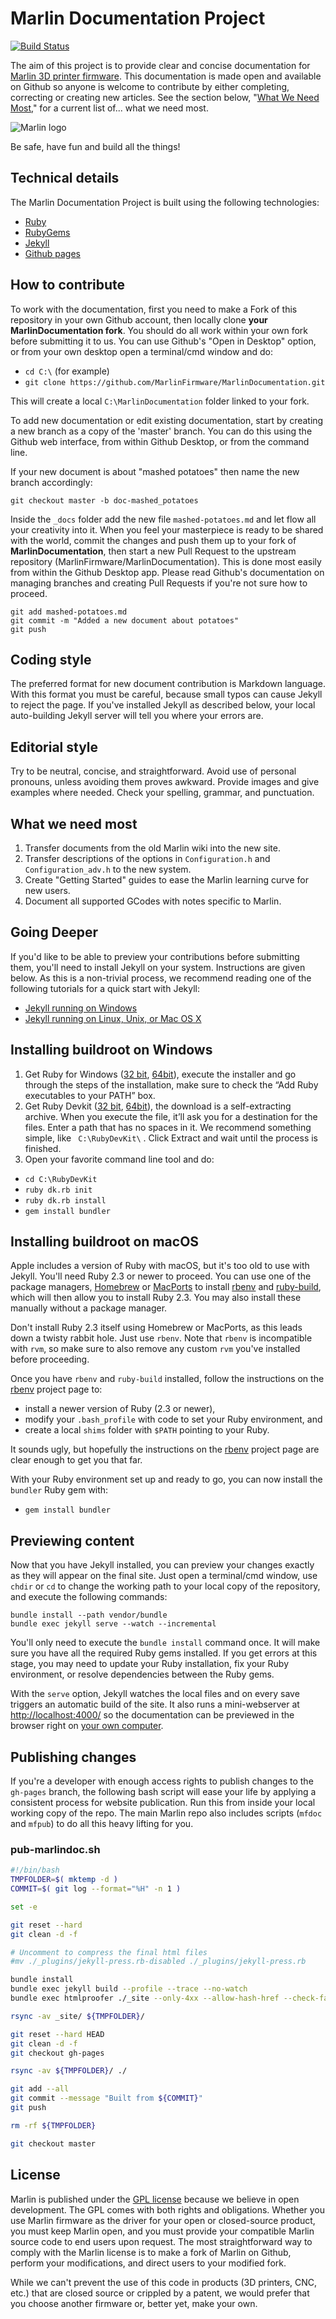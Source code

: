 # Marlin Documentation Project

[![Build Status](https://travis-ci.org/MarlinFirmware/MarlinDocumentation.svg?branch=master)](https://travis-ci.org/MarlinFirmware/MarlinDocumentation)

The aim of this project is to provide clear and concise documentation for [Marlin 3D printer firmware](https://github.com/MarlinFirmware/Marlin). This documentation is made open and available on Github so anyone is welcome to contribute by either completing, correcting or creating new articles. See the section below, "[What We Need Most](#what-we-need-most)," for a current list of... what we need most.

![Marlin logo](assets/images/logo/marlin/small.png)

Be safe, have fun and build all the things!

## Technical details

The Marlin Documentation Project is built using the following technologies:
- [Ruby](https://www.ruby-lang.org/en/downloads/)
- [RubyGems](https://rubygems.org/pages/download)
- [Jekyll](https://jekyllrb.com/)
- [Github pages](https://pages.github.com/)

## How to contribute

To work with the documentation, first you need to make a Fork of this repository in your own Github account, then locally clone **your MarlinDocumentation fork**. You should do all work within your own fork before submitting it to us. You can use Github's "Open in Desktop" option, or from your own desktop open a terminal/cmd window and do:
  - `cd C:\` (for example)
  - `git clone https://github.com/MarlinFirmware/MarlinDocumentation.git`

This will create a local `C:\MarlinDocumentation` folder linked to your fork.

To add new documentation or edit existing documentation, start by creating a new branch as a copy of the 'master' branch. You can do this using the Github web interface, from within Github Desktop, or from the command line.

If your new document is about "mashed potatoes" then name the new branch accordingly:
```
git checkout master -b doc-mashed_potatoes
```
Inside the `_docs` folder add the new file `mashed-potatoes.md` and let flow all your creativity into it. When you feel your masterpiece is ready to be shared with the world, commit the changes and push them up to your fork of **MarlinDocumentation**, then start a new Pull Request to the upstream repository (MarlinFirmware/MarlinDocumentation). This is done most easily from within the Github Desktop app. Please read Github's documentation on managing branches and creating Pull Requests if you're not sure how to proceed.
```
git add mashed-potatoes.md
git commit -m "Added a new document about potatoes"
git push
```

## Coding style

The preferred format for new document contribution is Markdown language. With this format you must be careful, because small typos can cause Jekyll to reject the page. If you've installed Jekyll as described below, your local auto-building Jekyll server will tell you where your errors are.

## Editorial style

Try to be neutral, concise, and straightforward. Avoid use of personal pronouns, unless avoiding them proves awkward. Provide images and give examples where needed. Check your spelling, grammar, and punctuation.

## What we need most

1. Transfer documents from the old Marlin wiki into the new site.
1. Transfer descriptions of the options in `Configuration.h` and `Configuration_adv.h` to the new system.
1. Create "Getting Started" guides to ease the Marlin learning curve for new users.
1. Document all supported GCodes with notes specific to Marlin.

## Going Deeper

If you'd like to be able to preview your contributions before submitting them, you'll need to install Jekyll on your system. Instructions are given below. As this is a non-trivial process, we recommend reading one of the following tutorials for a quick start with Jekyll:
- [Jekyll running on Windows](http://jekyll-windows.juthilo.com/)
- [Jekyll running on Linux, Unix, or Mac OS X](https://jekyllrb.com/docs/installation/)

## Installing buildroot on Windows

 1. Get Ruby for Windows ([32 bit](http://dl.bintray.com/oneclick/rubyinstaller/rubyinstaller-2.3.3.exe), [64bit](http://dl.bintray.com/oneclick/rubyinstaller/rubyinstaller-2.3.3-x64.exe)), execute the installer and go through the steps of the installation, make sure to check the “Add Ruby executables to your PATH” box.
 2. Get Ruby Devkit ([32 bit](http://dl.bintray.com/oneclick/rubyinstaller/DevKit-mingw64-32-4.7.2-20130224-1151-sfx.exe), [64bit](http://dl.bintray.com/oneclick/rubyinstaller/DevKit-mingw64-64-4.7.2-20130224-1432-sfx.exe)), the download is a self-extracting archive. When you execute the file, it’ll ask you for a destination for the files. Enter a path that has no spaces in it. We recommend something simple, like ` C:\RubyDevKit\` . Click Extract and wait until the process is finished.
 3. Open your favorite command line tool and do:
  - `cd C:\RubyDevKit`
  - `ruby dk.rb init`
  - `ruby dk.rb install`
  - `gem install bundler`

## Installing buildroot on macOS

Apple includes a version of Ruby with macOS, but it's too old to use with Jekyll. You'll need Ruby 2.3 or newer to proceed. You can use one of the package managers, [Homebrew](http://brew.sh) or [MacPorts](https://www.macports.org) to install [rbenv](https://github.com/rbenv/rbenv) and [ruby-build](https://github.com/rbenv/ruby-build#readme), which will then allow you to install Ruby 2.3. You may also install these manually without a package manager.

Don't install Ruby 2.3 itself using Homebrew or MacPorts, as this leads down a twisty rabbit hole. Just use `rbenv`. Note that `rbenv` is incompatible with `rvm`, so make sure to also remove any custom `rvm` you've installed before proceeding.

Once you have `rbenv` and `ruby-build` installed, follow the instructions on the [rbenv](https://github.com/rbenv/rbenv) project page to:

- install a newer version of Ruby (2.3 or newer),
- modify your `.bash_profile` with code to set your Ruby environment, and
- create a local `shims` folder with `$PATH` pointing to your Ruby.

It sounds ugly, but hopefully the instructions on the [rbenv](https://github.com/rbenv/rbenv) project page are clear enough to get you that far.

With your Ruby environment set up and ready to go, you can now install the `bundler` Ruby gem with:
- `gem install bundler`

## Previewing content

Now that you have Jekyll installed, you can preview your changes exactly as they will appear on the final site. Just open a terminal/cmd window, use `chdir` or `cd` to change the working path to your local copy of the repository, and execute the following commands:

```
bundle install --path vendor/bundle
bundle exec jekyll serve --watch --incremental
```

You'll only need to execute the `bundle install` command once. It will make sure you have all the required Ruby gems installed. If you get errors at this stage, you may need to update your Ruby installation, fix your Ruby environment, or resolve dependencies between the Ruby gems.

With the `serve` option, Jekyll watches the local files and on every save triggers an automatic build of the site. It also runs a mini-webserver at [http://localhost:4000/](http://localhost:4000/) so the documentation can be previewed in the browser right on [your own computer](http://localhost:4000/).

## Publishing changes

If you're a developer with enough access rights to publish changes to the `gh-pages` branch, the following bash script will ease your life by applying a consistent process for website publication. Run this from inside your local working copy of the repo. The main Marlin repo also includes scripts (`mfdoc` and `mfpub`) to do all this heavy lifting for you.

### pub-marlindoc.sh

```bash
#!/bin/bash
TMPFOLDER=$( mktemp -d )
COMMIT=$( git log --format="%H" -n 1 )

set -e

git reset --hard
git clean -d -f

# Uncomment to compress the final html files
#mv ./_plugins/jekyll-press.rb-disabled ./_plugins/jekyll-press.rb

bundle install
bundle exec jekyll build --profile --trace --no-watch
bundle exec htmlproofer ./_site --only-4xx --allow-hash-href --check-favicon --check-html --url-swap ".*marlinfw.org/:/"

rsync -av _site/ ${TMPFOLDER}/

git reset --hard HEAD
git clean -d -f
git checkout gh-pages

rsync -av ${TMPFOLDER}/ ./

git add --all
git commit --message "Built from ${COMMIT}"
git push

rm -rf ${TMPFOLDER}

git checkout master
```

## License

Marlin is published under the [GPL license](/LICENSE) because we believe in open development. The GPL comes with both rights and obligations. Whether you use Marlin firmware as the driver for your open or closed-source product, you must keep Marlin open, and you must provide your compatible Marlin source code to end users upon request. The most straightforward way to comply with the Marlin license is to make a fork of Marlin on Github, perform your modifications, and direct users to your modified fork.

While we can't prevent the use of this code in products (3D printers, CNC, etc.) that are closed source or crippled by a patent, we would prefer that you choose another firmware or, better yet, make your own.
